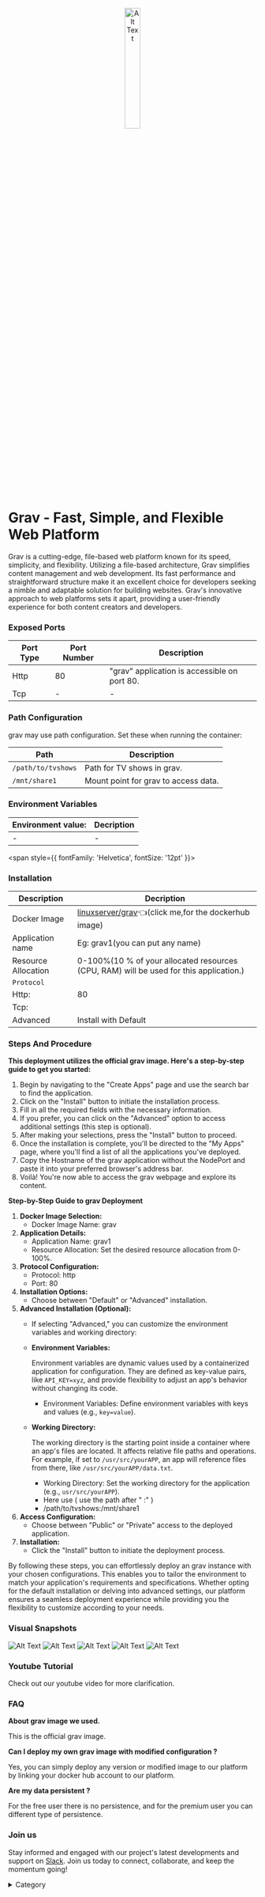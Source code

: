 <p align="center">
  <img src="/img/ggg.png" alt="Alt Text" width="25%"/>
</p> 
<span style={{ fontFamily: 'Georgia', fontSize: '12pt' }}>

# Grav - Fast, Simple, and Flexible Web Platform

Grav is a cutting-edge, file-based web platform known for its speed, simplicity, and flexibility. Utilizing a file-based architecture, Grav simplifies content management and web development. Its fast performance and straightforward structure make it an excellent choice for developers seeking a nimble and adaptable solution for building websites. Grav's innovative approach to web platforms sets it apart, providing a user-friendly experience for both content creators and developers.



### Exposed Ports

| Port Type | Port Number | Description                                     |
| --------- | ----------- | ----------------------------------------------- |
| Http      | 80        | "grav" application is accessible on port 80. |
| Tcp       | -           | -             |

### Path Configuration

grav may use path configuration. Set these when running the container:

| Path                    | Description                           |
| ----------------------- | ------------------------------------- |
| `/path/to/tvshows`      | Path for TV shows in grav.             |
| `/mnt/share1`           | Mount point for grav to access data.   |



### Environment Variables


|   **Environment value:**          | Decription                                                                                                               | 
| --------------------- | ------                                                                                                                   | 
|-       |  -                              |

</span>


<span style={{ fontFamily: 'Helvetica', fontSize: '12pt' }}>

### Installation

|  Description          | Decription                                                                                                               | 
| --------------------- | ------                                                                                                                   | 
| Docker Image          |  [linuxserver/grav](https://hub.docker.com/r/linuxserver/grav)👈(click me,for the dockerhub image)                                   |
| Application name      |  Eg: grav1(you can put any name)                                                                                        | 
| Resource Allocation   |  0-100%(10 % of your allocated resources (CPU, RAM) will be used for this application.)                                  | 
| `Protocol`            |                                                                                                                          | 
|  Http:                | 80                                                                                                                      |
|  Tcp:                 |                                                                                                                          | 
|    Advanced           |    Install with Default                                                                                                  |

                                                                     


### Steps And Procedure

&#x20; **This deployment utilizes the official grav image. Here's a step-by-step guide to get you started:**

1. Begin by navigating to the "Create Apps" page and use the search bar to find the  application.
2. Click on the "Install" button to initiate the installation process.
3. Fill in all the required fields with the necessary information.
4. If you prefer, you can click on the "Advanced" option to access additional settings (this step is optional).
5. After making your selections, press the "Install" button to proceed.
6. Once the installation is complete, you'll be directed to the "My Apps" page, where you'll find a list of all the applications you've deployed.
7. Copy the Hostname of the grav application without the NodePort and paste it into your preferred browser's address bar.
8. Voilà! You're now able to access the   grav webpage and explore its content.



**Step-by-Step Guide to grav Deployment**

1. **Docker Image Selection:**
   * Docker Image Name: grav
2. **Application Details:**
   * Application Name: grav1
   * Resource Allocation: Set the desired resource allocation from 0-100%.
3. **Protocol Configuration:**
   * Protocol: http
   * Port: 80
4. **Installation Options:**
   * Choose between "Default" or "Advanced" installation.
5. **Advanced Installation (Optional):**
   * If selecting "Advanced," you can customize the environment variables and working directory:
   *   **Environment Variables:**

       Environment variables are dynamic values used by a containerized application for configuration. They are defined as key-value pairs, like `API_KEY=xyz`, and provide flexibility to adjust an app's behavior without changing its code.

       * Environment Variables: Define environment variables with keys and values (e.g., `key=value`).
   *   **Working Directory:**

       The working directory is the starting point inside a container where an app's files are located. It affects relative file paths and operations. For example, if set to `/usr/src/yourAPP`, an app will reference files from there, like `/usr/src/yourAPP/data.txt`.

       * Working Directory: Set the working directory for the application (e.g., `usr/src/yourAPP`).
       * Here use ( use the path after   " :"  )
       * /path/to/tvshows:/mnt/share1
6. **Access Configuration:**
   * Choose between "Public" or "Private" access to the deployed application.
7. **Installation:**
   * Click the "Install" button to initiate the deployment process.

By following these steps, you can effortlessly deploy an grav instance with your chosen configurations. This enables you to tailor the environment to match your application's requirements and specifications. Whether opting for the default installation or delving into advanced settings, our platform ensures a seamless deployment experience while providing you the flexibility to customize according to your needs.

### Visual Snapshots

![Alt Text](/img/b5.png)
![Alt Text](/img/b45.png)
![Alt Text](/img/b53.png)
![Alt Text](/img/b54.png)
![Alt Text](/img/b55.png)


### Youtube Tutorial&#x20;

Check out our youtube video for more clarification.



### FAQ

**About grav image we used.**

This is the official grav image.

**Can I deploy my own grav image with modified configuration ?**

Yes, you can simply deploy any version or modified image to our platform by linking your docker hub account to our platform.

**Are my data persistent ?**

For the free user there is no persistence, and for the premium user you can different type of persistence.

### Join us

Stay informed and engaged with our project's latest developments and support on [Slack](https://app.slack.com/client/T04QS32JX6E/C04QKEWE146). Join us today to connect, collaborate, and keep the momentum going!&#x20;

<details>

<summary>Category</summary>

Kubernetes, cloud computing, DevOps, cloud services, hosting platform, container orchestration, cloud infrastructure, cloud deployment, cloud management, cloud technology, cloud solutions , media, entertainment, grav

</details>

</span>

